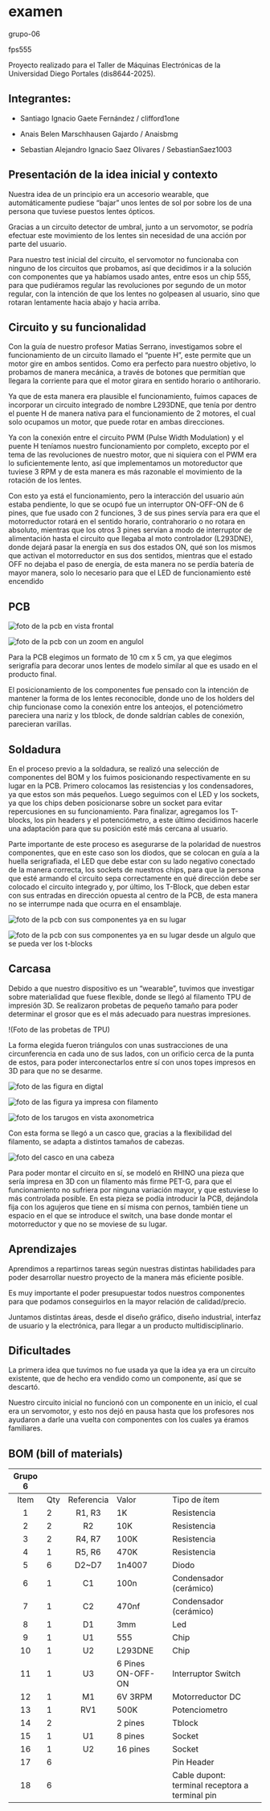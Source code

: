 # examen

grupo-06

fps555

Proyecto realizado para el Taller de Máquinas Electrónicas de la Universidad Diego Portales (dis8644-2025).

## Integrantes:

- Santiago Ignacio Gaete Fernández / clifford1one  

- Anais Belen Marschhausen Gajardo / Anaisbmg  

- Sebastian Alejandro Ignacio Saez Olivares / SebastianSaez1003  

## Presentación de la idea inicial y contexto

Nuestra idea de un principio era un accesorio wearable, que automáticamente pudiese “bajar” unos lentes de sol por sobre los de una persona que tuviese puestos lentes ópticos.

Gracias a un circuito detector de umbral, junto a un servomotor, se podría efectuar este movimiento de los lentes sin necesidad de una acción por parte del usuario.

Para nuestro test inicial del circuito, el servomotor no funcionaba con ninguno de los circuitos que probamos, así que decidimos ir a la solución con componentes que ya habíamos usado antes, entre esos un chip 555, para que pudiéramos regular las revoluciones por segundo de un motor regular, con la intención de que los lentes no golpeasen al usuario, sino que rotaran lentamente hacia abajo y hacia arriba.

## Circuito y su funcionalidad

Con la guía de nuestro profesor Matias Serrano, investigamos sobre el funcionamiento de un circuito llamado el “puente H”, este permite que un motor gire en ambos sentidos. Como era perfecto para nuestro objetivo, lo probamos de manera mecánica, a través de botones que permitían que llegara la corriente para que el motor girara en sentido horario o antihorario.

Ya que de esta manera era plausible el funcionamiento, fuimos capaces de incorporar un circuito integrado de nombre L293DNE, que tenía por dentro el puente H de manera nativa para el funcionamiento de 2 motores, el cual solo ocupamos un motor, que puede rotar en ambas direcciones.

Ya con la conexión entre el circuito PWM (Pulse Width Modulation) y el puente H teníamos nuestro funcionamiento por completo, excepto por el tema de las revoluciones de nuestro motor, que ni siquiera con el PWM era lo suficientemente lento, así que implementamos un motoreductor que tuviese 3 RPM y de esta manera es más razonable el movimiento de la rotación de los lentes.

Con esto ya está el funcionamiento, pero la interacción del usuario aún estaba pendiente, lo que se ocupó fue un interruptor ON-OFF-ON de 6 pines, que fue usado con 2 funciones, 3 de sus pines servía para  era que el motorreductor rotará en el sentido horario, contrahorario o no rotara en absoluto, mientras que los otros 3 pines servían a modo de interruptor de alimentación hasta el circuito que llegaba al moto controlador (L293DNE), donde dejará pasar la energía en sus dos estados ON, qué son los mismos que activan el motorreductor en sus dos sentidos, mientras que el estado OFF no dejaba el paso de energía, de esta manera no se perdía batería de mayor manera, solo lo necesario para que el LED de funcionamiento esté encendido

## PCB

![foto de la pcb en vista frontal](./imagenes/pcb/tme-grupo06-pcb-registro01.JPG)

![foto de la pcb con un zoom en angulol](./imagenes/pcb/tme-grupo06-pcb-registro03.JPG)

Para la PCB elegimos un formato de 10 cm x 5 cm, ya que elegimos serigrafía para decorar unos lentes de modelo similar al que es usado en el producto final.

El posicionamiento de los componentes fue pensado con la intención de mantener la forma de los lentes reconocible, donde uno de los holders del chip funcionase como la conexión entre los anteojos, el potenciómetro pareciera una nariz y los tblock, de donde saldrían cables de conexión, parecieran varillas.


## Soldadura

En el proceso previo a la soldadura, se realizó una selección de componentes del BOM y los fuimos posicionando respectivamente en su lugar en la PCB. Primero colocamos las resistencias y los condensadores, ya que estos son más pequeños. Luego seguimos con el LED y los sockets, ya que los chips deben posicionarse sobre un socket para evitar repercusiones en su funcionamiento. Para finalizar, agregamos los T-blocks, los pin headers y el potenciómetro, a este último decidimos hacerle una adaptación para que su posición esté más cercana al usuario.

Parte importante de este proceso es asegurarse de la polaridad de nuestros componentes, que en este caso son los diodos, que se colocan en guía a la huella serigrafiada, el LED que debe estar con su lado negativo conectado de la manera correcta, los sockets de nuestros chips, para que la persona que esté armando el circuito sepa correctamente en qué dirección debe ser colocado el circuito integrado y, por último, los T-Block, que deben estar con sus entradas en dirección opuesta al centro de la PCB, de esta manera no se interrumpe nada que ocurra en el ensamblaje.

![foto de la pcb con sus componentes ya en su lugar](./imagenes/pcb/tme-grupo06-pcb-registro04.JPG)

![foto de la pcb con sus componentes ya en su lugar desde un algulo que se pueda ver los t-blocks](./imagenes/pcb/tme-grupo06-pcb-registro06.JPG)


## Carcasa

Debido a que nuestro dispositivo es un “wearable”, tuvimos que investigar sobre materialidad que fuese flexible, donde se llegó al filamento TPU de impresión 3D. Se realizaron probetas de pequeño tamaño para poder determinar el grosor que es el más adecuado para nuestras impresiones.

!(Foto de las probetas de TPU)

La forma elegida fueron triángulos con unas sustracciones de una circunferencia en cada uno de sus lados, con un orificio cerca de la punta de estos, para poder interconectarlos entre sí con unos topes impresos en 3D para que no se desarme.

![foto de las figura en digtal](./imagenes/procesos/Boomerang.JPG)

![foto de las figura ya impresa con filamento](./imagenes/procesos/trianguloImpreso.JPG)

![foto de los tarugos en vista axonometrica](./imagenes/procesos/topes.JPG)

Con esta forma se llegó a un casco que, gracias a la flexibilidad del filamento, se adapta a distintos tamaños de cabezas.

![foto del casco en una cabeza](./imagenes/procesos/cascoEnCabeza.png)

Para poder montar el circuito en sí, se modeló en RHINO una pieza que sería impresa en 3D con un filamento más firme PET-G, para que el funcionamiento no sufriera por ninguna variación mayor, y que estuviese lo más controlada posible. En esta pieza se podía introducir la PCB, dejándola fija con los agujeros que tiene en sí misma con pernos, también tiene un espacio en el que se introduce el switch, una base donde montar el motorreductor y que no se moviese de su lugar.

## Aprendizajes

Aprendimos a repartirnos tareas según nuestras distintas habilidades para poder desarrollar nuestro proyecto de la manera más eficiente posible.

Es muy importante el poder presupuestar todos nuestros componentes para que podamos conseguirlos en la mayor relación de calidad/precio. 

Juntamos distintas áreas, desde el diseño gráfico, diseño industrial, interfaz de usuario y la electrónica, para llegar a un producto multidisciplinario.

## Dificultades

La primera idea que tuvimos no fue usada ya que la idea ya era un circuito existente, que de hecho era vendido como un componente, así que se descartó.

Nuestro circuito inicial no funcionó con un componente en un inicio, el cual era un servomotor, y esto nos dejó en pausa hasta que los profesores nos ayudaron a darle una vuelta con componentes con los cuales ya éramos familiares.


## BOM (bill of materials)
| Grupo 6  |                          |                                |                    |                                                  |                                                           
|:-------: |------------------------- |:-----------------------------: |------------------- |------------------------------------------------- |                                                       
|   Item   |           Qty            |           Referencia           |       Valor        |                   Tipo de ítem                   |                             
|    1     |            2             |             R1, R3             |         1K         |                   Resistencia                    |                             
|    2     |            2             |               R2               |        10K         |                   Resistencia                    |                              
|    3     |            2             |             R4, R7             |        100K        |                   Resistencia                    |                            
|    4     |            1             |             R5, R6             |        470K        |                   Resistencia                    |                                 
|    5     |            6             |             D2~D7              |       1n4007       |                      Diodo                       |                                
|    6     |            1             |               C1               |        100n        |              Condensador (cerámico)              |                             
|    7     |            1             |               C2               |        470nf       |              Condensador (cerámico)              |              
|    8     |            1             |               D1               |        3mm         |                       Led                        |                                 
|    9     |            1             |               U1               |        555         |                       Chip                       |                                 
|    10    |            1             |               U2               |      L293DNE       |                       Chip                       |                                   
|    11    |            1             |               U3               | 6 Pines ON-OFF-ON  |                Interruptor Switch                |                                      
|    12    |            1             |               M1               |      6V 3RPM       |                 Motorreductor DC                 |                                        
|    13    |            1             |              RV1               |        500K        |                  Potenciometro                   |                              
|    14    |            2             |                                |      2 pines       |                      Tblock                      | 
|    15    |            1             |               U1               |      8 pines       |                      Socket                      |                        
|    16    |            1             |               U2               |      16 pines      |                      Socket                      |                               
|    17    |            6             |                                |                    |                    Pin Header                    |                           
|    18    |            6             |                                |                    | Cable dupont: terminal receptora a terminal pin  |                                   
